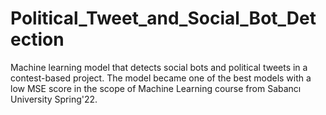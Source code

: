 # Political_Tweet_and_Social_Bot_Detection
Machine learning model that detects social bots and political tweets in a contest-based project. The model became one of the best models with a low MSE score in the scope of Machine Learning course from Sabancı University Spring'22.
